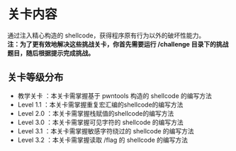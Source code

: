 # 关卡内容

通过注入精心构造的 shellcode，获得程序原有行为以外的破坏性能力。  
**注：为了更有效地解决这些挑战关卡，你首先需要运行 /challenge 目录下的挑战题目，随后根据提示完成挑战。**  

## 关卡等级分布

- 教学关卡 ：本关卡需掌握基于 pwntools 构造的 shellcode 的编写方法
- Level 1.1 ：本关卡需掌握重复宏汇编的shellcode的编写方法
- Level 2.0 ：本关卡需掌握栈赋值的shellcode的编写方法
- Level 3.0 ：本关卡需掌握可见字符的 shellcode 的编写方法
- Level 3.1 ：本关卡需掌握敏感字符绕过的 shellcode 的编写方法
- Level 3.2 ：本关卡需掌握读取 /flag 的 shellcode 的编写方法
